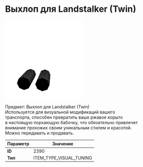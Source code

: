 # Выхлоп для Landstalker (Twin)

![Item Image](../img/2390.webp?raw=true)

Предмет: Выхлоп для Landstalker (Twin)<br>Используется для визуальной модификаций вашего<br>транспорта, способен превратить ваше ржавое корыто<br>в настоящую порхающую бабочку, что обязательно привлечет<br>внимание прохожих своим уникальным стилем и красотой.<br>Можно передавать и продавать.


| Параметр | Значение |
|----------|----------|
| **ID** | 2390 |
| **Тип** | ITEM_TYPE_VISUAL_TUNING |

